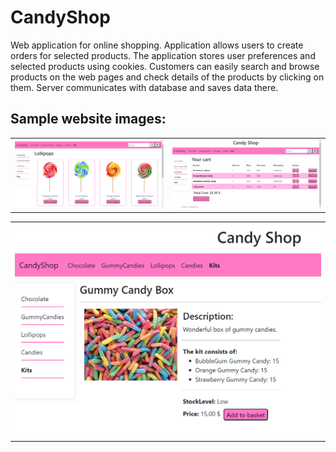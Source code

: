 # CandyShop
Web application for online shopping. Application allows users to create orders for selected
products. The application stores user preferences and selected products using cookies. 
Customers can easily search and browse products on the web pages and check details of the products by clicking on them. 
Server communicates with database and saves data there.

## Sample website images:
|                                           |                                            |
| ----------------------------------------- |--------------------------------------------|
|<img src="Images/image_1.png" width="500"> | <img src="Images/image_3.png" width="500"> |

|                                             |
| ------------------------------------------- |
| <img src="Images/image_2.png" width="1100"> |
